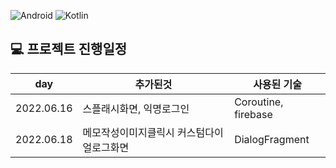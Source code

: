 
![Android](https://img.shields.io/badge/Android-3DDC84?style=for-the-badge&logo=android&logoColor=white)
![Kotlin](https://img.shields.io/badge/kotlin-%230095D5.svg?style=for-the-badge&logo=kotlin&logoColor=white) 
## :computer: 프로젝트 진행일정

| day  | 추가된것 | 사용된 기술 |
| ------  |----------- | ------ |
| 2022.06.16  | 스플래시화면, 익명로그인 | Coroutine, firebase |
| 2022.06.18  | 메모작성이미지클릭시 커스텀다이얼로그화면 | DialogFragment |

